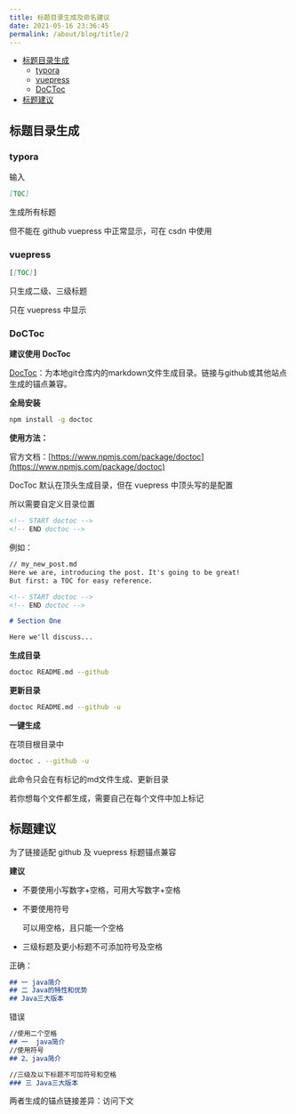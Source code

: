 ```yaml
---
title: 标题目录生成及命名建议
date: 2021-05-16 23:36:45
permalink: /about/blog/title/2
---
```




<!-- START doctoc generated TOC please keep comment here to allow auto update -->
<!-- DON'T EDIT THIS SECTION, INSTEAD RE-RUN doctoc TO UPDATE -->


- [标题目录生成](#%E6%A0%87%E9%A2%98%E7%9B%AE%E5%BD%95%E7%94%9F%E6%88%90)
  - [typora](#typora)
  - [vuepress](#vuepress)
  - [DoCToc](#doctoc)
- [标题建议](#%E6%A0%87%E9%A2%98%E5%BB%BA%E8%AE%AE)

<!-- END doctoc generated TOC please keep comment here to allow auto update -->

## 标题目录生成

### typora

输入

```markdown
[TOC]
```

生成所有标题

但不能在 github vuepress 中正常显示，可在 csdn 中使用



### vuepress

```markdown
[[TOC]]
```

只生成二级、三级标题

只在 vuepress 中显示



### DoCToc

**建议使用 DocToc**

[DocToc](https://github.com/thlorenz/doctoc)：为本地git仓库内的markdown文件生成目录。链接与github或其他站点生成的锚点兼容。



**全局安装**

```sh
npm install -g doctoc
```



**使用方法：**

官方文档：[https://www.npmjs.com/package/doctoc](https://www.npmjs.com/package/doctoc)

DocToc 默认在顶头生成目录，但在 vuepress 中顶头写的是配置

所以需要自定义目录位置

```markdown
<!-- START doctoc -->
<!-- END doctoc -->
```

例如：

```markdown
// my_new_post.md
Here we are, introducing the post. It's going to be great!
But first: a TOC for easy reference.

<!-- START doctoc -->
<!-- END doctoc -->

# Section One

Here we'll discuss...

```



**生成目录**

```sh
doctoc README.md --github
```

**更新目录**

```sh
doctoc README.md --github -u
```

**一键生成**

在项目根目录中

```sh
doctoc . --github -u
```

此命令只会在有标记的md文件生成、更新目录

若你想每个文件都生成，需要自己在每个文件中加上标记

## 标题建议

为了链接适配 github 及 vuepress 标题锚点兼容

**建议**

- 不要使用小写数字+空格，可用大写数字+空格

- 不要使用符号

  可以用空格，且只能一个空格

- 三级标题及更小标题不可添加符号及空格

正确：

```markdown
## 一 java简介
## 二 Java的特性和优势
## Java三大版本
```

错误

```markdown
//使用二个空格
## 一  java简介
//使用符号
## 2、java简介

//三级及以下标题不可加符号和空格
### 三 Java三大版本
```





两者生成的锚点链接差异：访问下文

